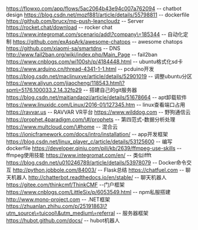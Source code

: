 https://flowxo.com/app/flows/5ac2064b43e94c007a762094 -- chatbot design
https://blog.csdn.net/mozf881/article/details/55798811 -- dockerfile
https://github.com/brucx/mp-push-leancloudz -- Server
https://rocket.chat/download -- rocker chat
https://www.integromat.com/scenario/add\?company\=185344 -- 自动化定制
https://github.com/exAspArk/awesome-chatops -- awesome chatops
https://github.com/xiaomi-sa/smartdns -- DNS
http://www.fail2ban.org/wiki/index.php/Main_Page -- fail2ban
https://www.cnblogs.com/wi100sh/p/4184448.html -- ubuntu格式化sd卡
https://www.arduino.cn/thread-4341-1-1.html -- pcduino开发
https://blog.csdn.net/maclinuxye/article/details/52901019 -- 调整ubuntu分区
https://www.aliyun.com/jiaocheng/118543.html\?spm\=5176.100033.2.14.32fp29 -- 搭建自己的git服务器
https://blog.csdn.net/maitiandaozi/article/details/51678664 -- apt卸载软件
https://www.linuxidc.com/Linux/2016-01/127345.htm -- linux查看端口占用
https://ravvar.us -- RAVVAR VR平台
https://www.wilddog.com -- 野狗通信云
https://prophet.4paradigm.com/\#/prophets -- 第四范式-数据分析处理
https://www.multcloud.com/\#home -- 混合云
https://ionicframework.com/docs/intro/installation/ -- app开发框架
https://blog.csdn.net/linux_player_c/article/details/53125600 -- 编写dockerfile
https://developer.qiniu.com/pili/kb/2639/ffmpeg-use-skills -- ffmpeg使用技能
https://www.integromat.com/en/ -- 类似iffft
https://blog.csdn.net/u010246789/article/details/53978079 -- Docker命令交互
http://python.jobbole.com/84003/ -- Flask总结
https://chatfuel.com -- 聊天机器人
http://chatterbot.readthedocs.io/en/stable/ -- 聊天机器人
https://gitee.com/thinkcmf/ThinkCMF --门户框架
https://www.cnblogs.com/LittleSix/p/6053549.html -- npm私服搭建
http://www.mono-project.com -- .NET框架
https://zhuanlan.zhihu.com/p/25191863\?utm_source\=tuicool\&utm_medium\=referral -- 服务器框架
https://hubot.github.com/docs/ -- hubot机器人

